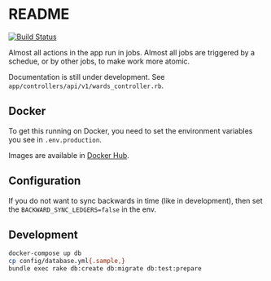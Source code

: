 # README

[![Build Status](https://travis-ci.org/imacchiato/stellar_lookout.svg?branch=master)](https://travis-ci.org/imacchiato/stellar_lookout)

Almost all actions in the app run in jobs. Almost all jobs are triggered by a schedue, or by other jobs, to make work more atomic.

Documentation is still under development. See `app/controllers/api/v1/wards_controller.rb`.

## Docker

To get this running on Docker, you need to set the environment variables you see in `.env.production`.

Images are available in [Docker Hub](https://hub.docker.com/r/bloomsolutions/stellar_lookout).

## Configuration

If you do not want to sync backwards in time (like in development), then set the `BACKWARD_SYNC_LEDGERS=false` in the env.

## Development

```sh
docker-compose up db
cp config/database.yml{.sample,}
bundle exec rake db:create db:migrate db:test:prepare
```

